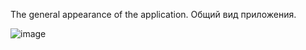 The general appearance of the application. Общий вид приложения.

![image](https://github.com/user-attachments/assets/89e52d51-fedc-44b5-90d1-1895a3cdb439)
